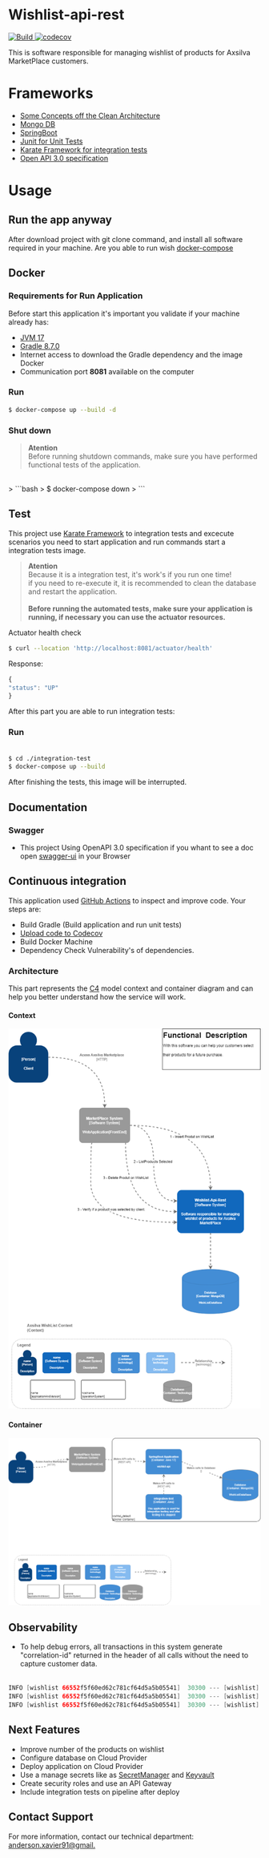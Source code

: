 # Wishlist-api-rest

<p>
    <a href="https://github.com/axsilva1991/wishlist/actions">
        <img alt="Build" src="https://github.com/axsilva1991/wishlist/actions/workflows/build.yml/badge.svg" />
    </a>
    <a href="https://codecov.io/github/axsilva1991/wishlist" >
        <img src="https://codecov.io/github/axsilva1991/wishlist/graph/badge.svg?token=2wPBRvdK5P" alt="codecov"/>
    </a>
</p>

This is software responsible for managing wishlist of products for Axsilva MarketPlace customers.

# Frameworks

* [Some Concepts off the Clean Architecture](https://www.amazon.com.br/Clean-Architecture-Craftsmans-Software-Structure/dp/0134494164)
* [Mongo DB](https://www.mongodb.com/docs/manual/tutorial/install-mongodb-community-with-docker/)
* [SpringBoot](https://docs.spring.io/spring-boot/docs/current/reference/htmlsingle/)
* [Junit for Unit Tests](https://junit.org/junit5/docs/current/user-guide/)
* [Karate Framework for integration tests](https://github.com/karatelabs/karate)
* [Open API 3.0 specification](https://swagger.io/specification/)

# Usage
## Run the app anyway
After download project with git clone command, and install all software required in your machine.
Are you able to run wish [docker-compose](https://docs.docker.com/compose/)
## Docker

### Requirements for Run Application
Before start this application it's important you validate if your machine already has:
* [JVM 17](https://www.oracle.com/java/technologies/downloads/#java17)
* [Gradle 8.7.0](https://gradle.org/install/)
* Internet access to download the Gradle dependency and the image Docker
* Communication port <b>8081</b> available on the computer

### Run
```bash
$ docker-compose up --build -d
```

### Shut down
>**Atention** <br>
> Before running shutdown commands, make sure you have performed functional tests of the application.
<br>
> ```bash
> $ docker-compose down
> ```

## Test

This project use [Karate Framework](https://github.com/karatelabs/karate) to integration tests and excecute scenarios you need to start application and run commands start a integration tests image.

>**Atention** <br>
> Because it is a integration test, it's work's if you run one time! <br>
>if you need to re-execute it, it is recommended to clean the database and restart the application.<br><br>
> <b>Before running the automated tests, make sure your application is running, if necessary you can use the actuator resources.</b>
> <br>

Actuator health check
```bash
$ curl --location 'http://localhost:8081/actuator/health'
```
Response:
```javascript
{
"status": "UP"
}
```
After this part you are able to run integration tests:

### Run
```bash

$ cd ./integration-test
$ docker-compose up --build

```
After finishing the tests, this image will be interrupted.

## Documentation
### Swagger
- This project Using OpenAPI 3.0 specification if you whant to see a doc open [swagger-ui](http://localhost:8081/api-docs/swagger-ui/index.html) in your Browser

## Continuous integration

This application used [GitHub Actions](https://docs.github.com/en/actions) to inspect and improve code. Your steps are:
* Build Gradle (Build application and run unit tests)
* [Upload code to Codecov](https://codecov.io/github/axsilva1991/wishlist)
* Build Docker Machine
* Dependency Check Vulnerability's of dependencies.

### Architecture
This part represents the [C4](https://c4model.com/) model context and container diagram and can help you better understand how the service will work.
#### Context
![Screenshot](wishListContextDiagram.png)

#### Container
![Screenshot](wishListContainerDiagram.png)

## Observability
- To help debug errors, all transactions in this system generate "correlation-id" returned in the header of all calls without the need to capture customer data.

```java

INFO [wishlist 66552f5f60ed62c781cf64d5a5b05541]  30300 --- [wishlist] [io-8081-exec-10] [66552f5f60ed62c781cf64d5a5b05541-81cf64d5a5b05541] b.c.a.m.wishlist.web.ProductController   : GET - /v1/wishlist/products/{clientId}
INFO [wishlist 66552f5f60ed62c781cf64d5a5b05541]  30300 --- [wishlist] [io-8081-exec-10] [66552f5f60ed62c781cf64d5a5b05541-81cf64d5a5b05541] b.c.a.m.w.i.WishListInputBoundary        : WishListUseCase.getProductBy(clientId)
INFO [wishlist 66552f5f60ed62c781cf64d5a5b05541]  30300 --- [wishlist] [io-8081-exec-10] [66552f5f60ed62c781cf64d5a5b05541-81cf64d5a5b05541] b.c.a.m.w.r.impl.WishListRepositoryImpl  : WishListRepositoryImpl.getProductBy(clientId)
```
## Next Features
- Improve number of the products on wishlist
- Configure database on Cloud Provider
- Deploy application on Cloud Provider
- Use a manage secrets like as [SecretManager](https://aws.amazon.com/pt/secrets-manager/) and [Keyvault](https://azure.microsoft.com/en-us/products/key-vault)
- Create security roles and use an API Gateway
- Include integration tests on pipeline after deploy

## Contact Support
For more information, contact our technical department: <a href="mailto:matt@anderson.xavier91@gmail.">anderson.xavier91@gmail.</a>
